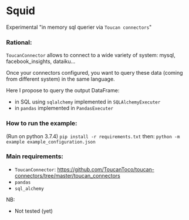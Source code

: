 # Squid

Experimental "in memory sql querier via `Toucan connectors`"

### Rational:
`ToucanConnector` allows to connect to a wide variety of system: mysql, 
facebook_insights, dataiku...

Once your connectors configured, you want to query these data 
(coming from different system) in the same language.

Here I propose to query the output DataFrame:
- in SQL using `sqlalchemy` implemented in `SQLAlchemyExecuter`
- in `pandas` implemented in `PandasExecuter`


### How to run the example:
(Run on python 3.7.4)
`pip install -r requirements.txt` then: `python -m example example_configuration.json`


### Main requirements: 
- `ToucanConnector`: https://github.com/ToucanToco/toucan-connectors/tree/master/toucan_connectors
- `pandas`
- `sql_alchemy`

NB:
- Not tested (yet)
